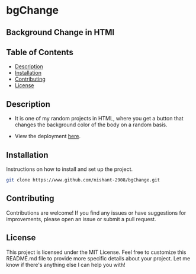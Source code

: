 # bgChange
## Background Change in HTMl

## Table of Contents
- [Description](#description)
- [Installation](#installation)
- [Contributing](#contributing)
- [License](#license)

## Description
- It is one of my random projects in HTML, where you get a button that changes the background color of the body on a random basis.

- View the deployment [here](https://nishant-2908.github.io/bgChange/).

## Installation
Instructions on how to install and set up the project.

```bash
git clone https://www.github.com/nishant-2908/bgChange.git
```

## Contributing
Contributions are welcome! If you find any issues or have suggestions for improvements, please open an issue or submit a pull request.

## License
This project is licensed under the MIT License.
Feel free to customize this README.md file to provide more specific details about your project.
Let me know if there's anything else I can help you with!